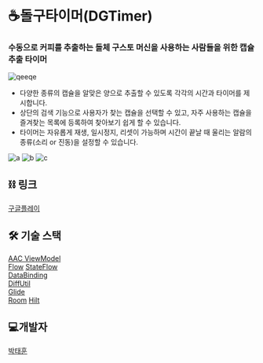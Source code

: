# ☕돌구타이머(DGTimer)
### 수동으로 커피를 추출하는 돌체 구스토 머신을 사용하는 사람들을 위한 캡슐 추출 타이머
![qeeqe](https://user-images.githubusercontent.com/48874574/134128159-d9012ad2-af0e-49c2-9e54-e4139786c94b.jpg)
- 다양한 종류의 캡슐을 알맞은 양으로 추출할 수 있도록 각각의 시간과 타이머를 제시합니다.
- 상단의 검색 기능으로 사용자가 찾는 캡슐을 선택할 수 있고, 자주 사용하는 캡슐을 즐겨찾는 목록에 등록하여 찾아보기 쉽게 할 수 있습니다.
- 타이머는 자유롭게 재생, 일시정지, 리셋이 가능하며 시간이 끝날 때 울리는 알람의 종류(소리 or 진동)을 설정할 수 있습니다.

![a](https://user-images.githubusercontent.com/48874574/134128487-358f2ff9-2a34-4ae3-b41f-0adcdcb754e2.png)
![b](https://user-images.githubusercontent.com/48874574/134128495-743bc86c-4fb2-4774-83fc-e6fcbfbe18b4.png)
![c](https://user-images.githubusercontent.com/48874574/134128503-8b0ad935-9147-43b2-97ee-df9f34c9d943.png)

## ⛓ 링크
[구글플레이](https://play.google.com/store/apps/details?id=com.tyehooney.dgtimer)
<br>
 
## 🛠 기술 스택
[AAC ViewModel](https://developer.android.com/topic/libraries/architecture/viewmodel)  
[Flow](https://kotlinlang.org/docs/flow.html)
[StateFlow](https://developer.android.com/kotlin/flow/stateflow-and-sharedflow)  
[DataBinding](https://developer.android.com/topic/libraries/data-binding)  
[DiffUtil](https://developer.android.com/reference/androidx/recyclerview/widget/DiffUtil)  
[Glide](https://github.com/bumptech/glide)  
[Room](https://developer.android.com/training/data-storage/room?hl=ko)
[Hilt](https://developer.android.com/training/dependency-injection/hilt-android)

## 💻개발자
[박태훈](https://github.com/tyehooney)
